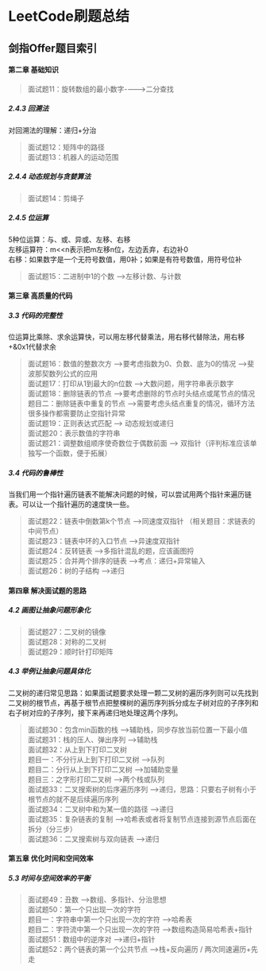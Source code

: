# LeetCode刷题总结

## 剑指Offer题目索引

#### 第二章 基础知识
> 面试题11：旋转数组的最小数字---->二分查找  
##### 2.4.3 回溯法
对回溯法的理解：递归+分治
> 面试题12：矩阵中的路径  
> 面试题13：机器人的运动范围  
##### 2.4.4 动态规划与贪婪算法
> 面试题14：剪绳子  
##### 2.4.5 位运算
5种位运算：与、或、异或、左移、右移  
左移运算符：m<<n表示把m左移n位，左边丢弃，右边补0  
右移：如果数字是一个无符号数值，用0补；如果是有符号数值，用符号位补  
> 面试题15：二进制中1的个数 -->左移计数、与计数  

#### 第三章 高质量的代码
##### 3.3 代码的完整性
位运算比乘除、求余运算快，可以用左移代替乘法，用右移代替除法，用右移+&0x1代替求余  
> 面试题16：数值的整数次方 -->要考虑指数为0、负数、底为0的情况 -->斐波那契数列公式的应用    
> 面试题17：打印从1到最大的n位数 -->大数问题，用字符串表示数字  
> 面试题18：删除链表的节点 -->要考虑删除的节点时头结点或尾节点的情况  
          题目二：删除链表中重复的节点 -->需要考虑头结点重复的情况，循环方法很多操作都需要防止空指针异常  
> 面试题19：正则表达式匹配  --> 动态规划或递归  
> 面试题20：表示数值的字符串   
> 面试题21：调整数组顺序使奇数位于偶数前面 --> 双指针（评判标准应该单独写一个函数，便于拓展）  
##### 3.4 代码的鲁棒性
当我们用一个指针遍历链表不能解决问题的时候，可以尝试用两个指针来遍历链表。可以让一个指针遍历的速度快一些。  
> 面试题22：链表中倒数第k个节点 -->同速度双指针 （相关题目：求链表的中间节点）  
> 面试题23：链表中环的入口节点 -->异速度双指针  
> 面试题24：反转链表 -->多指针混乱的题，应该画图捋  
> 面试题25：合并两个排序的链表 -->考点：递归+异常输入  
> 面试题26：树的子结构 -->递归  

#### 第四章 解决面试题的思路
##### 4.2 画图让抽象问题形象化
> 面试题27：二叉树的镜像  
> 面试题28：对称的二叉树  
> 面试题29：顺时针打印矩阵  
##### 4.3 举例让抽象问题具体化
二叉树的递归常见思路：如果面试题要求处理一颗二叉树的遍历序列则可以先找到二叉树的根节点，再基于根节点把整棵树的遍历序列拆分成左子树对应的子序列和右子树对应的子序列，接下来再递归地处理这两个序列。  
> 面试题30：包含min函数的栈 -->辅助栈，同步存放当前位置一下最小值  
> 面试题31：栈的压人、弹出序列 -->辅助栈  
> 面试题32：从上到下打印二叉树    
           题目一：不分行从上到下打印二叉树 -->队列  
           题目二：分行从上到下打印二叉树 -->加辅助变量  
           题目三：之字形打印二叉树 -->两个栈或队列  
> 面试题33：二叉搜索树的后序遍历序列 -->递归，思路：只要右子树有小于根节点的就不是后续遍历序列  
> 面试题34：二叉树中和为某一值的路径 -->递归  
> 面试题35：复杂链表的复制  -->哈希表或者将复制节点连接到源节点后面在拆分（分三步）  
> 面试题36：二叉搜索树与双向链表 -->递归  
>

#### 第五章 优化时间和空间效率
##### 5.3 时间与空间效率的平衡
> 面试题49：丑数 -->数组、多指针、分治思想  
> 面试题50：第一个只出现一次的字符  
          题目一：字符串中第一个只出现一次的字符 -->哈希表  
          题目二：字符流中第一个只出现一次的字符 -->数组构造简易哈希表+指针  
> 面试题51：数组中的逆序对 -->递归+指针  
> 面试题52：两个链表的第一个公共节点 -->栈+反向遍历 / 两次同速遍历+先走  

          
